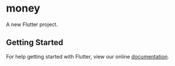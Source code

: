 # money

A new Flutter project.

## Getting Started

For help getting started with Flutter, view our online
[documentation](https://flutter.io/).
